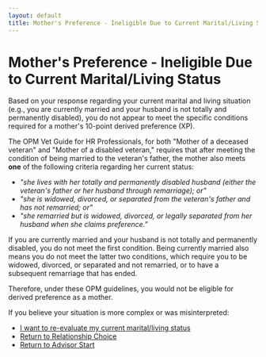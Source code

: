 ```yaml
---
layout: default
title: Mother's Preference - Ineligible Due to Current Marital/Living Status
---
```


# Mother's Preference - Ineligible Due to Current Marital/Living Status

Based on your response regarding your current marital and living situation (e.g., you are currently married and your husband is not totally and permanently disabled), you do not appear to meet the specific conditions required for a mother's 10-point derived preference (XP).

The OPM Vet Guide for HR Professionals, for both "Mother of a deceased veteran" and "Mother of a disabled veteran," requires that after meeting the condition of being married to the veteran's father, the mother also meets **one** of the following criteria regarding her current status:
*   *"she lives with her totally and permanently disabled husband (either the veteran's father or her husband through remarriage); or"*
*   *"she is widowed, divorced, or separated from the veteran's father and has not remarried; or"*
*   *"she remarried but is widowed, divorced, or legally separated from her husband when she claims preference."*

If you are currently married and your husband is not totally and permanently disabled, you do not meet the first condition. Being currently married also means you do not meet the latter two conditions, which require you to be widowed, divorced, or separated and not remarried, or to have a subsequent remarriage that has ended.

Therefore, under these OPM guidelines, you would not be eligible for derived preference as a mother.

If you believe your situation is more complex or was misinterpreted:
* [I want to re-evaluate my current marital/living status](./derived_mother_common_currentmarital.md)
* [Return to Relationship Choice](./derived_intro.md)
* [Return to Advisor Start](./start.md)
